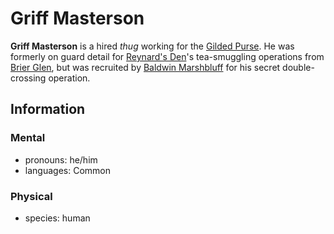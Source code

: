 # Griff Masterson

**Griff Masterson** is a hired _thug_ working for the [Gilded Purse](../gilded-purse.md). He was formerly on guard detail for [Reynard's Den](../../reynards-den.md)'s tea-smuggling operations from [Brier Glen](../../../societies/esterfell-accord/brier-glen.md), but was recruited by [Baldwin Marshbluff](baldwin-marshbluff.md) for his secret double-crossing operation.

## Information

### Mental

- pronouns: he/him
- languages: Common

### Physical

- species: human

